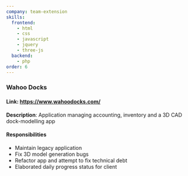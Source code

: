```yaml
---
company: team-extension
skills:
  frontend:
    - html
    - css
    - javascript
    - jquery
    - three-js
  backend:
    - php
order: 6
---
```


### Wahoo Docks

#### Link: https://www.wahoodocks.com/

**Description**: Application managing accounting, inventory and a 3D CAD dock-modelling app

#### Responsibilities
- Maintain legacy application
- Fix 3D model generation bugs
- Refactor app and attempt to fix technical debt
- Elaborated daily progress status for client

